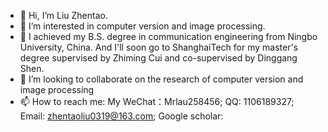 - 👋 Hi, I’m Liu Zhentao.
- 👀 I’m interested in computer version and image processing.
- 🌱 I achieved my B.S. degree in communication engineering from Ningbo University, China. And I'll soon go to ShanghaiTech for my master's degree supervised by Zhiming Cui and co-supervised by Dinggang Shen.
- 💞️ I’m looking to collaborate on the research of computer version and image processing
- 📫 How to reach me: My WeChat：Mrlau258456; QQ: 1106189327; Email: zhentaoliu0319@163.com; Google scholar: 

<!---
Zhentao-Liu/Zhentao-Liu is a ✨ special ✨ repository because its `README.md` (this file) appears on your GitHub profile.
You can click the Preview link to take a look at your changes.
--->
